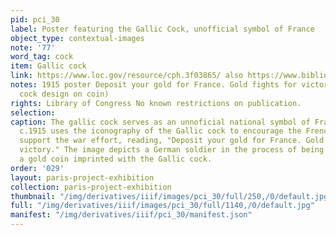 ```yaml
---
pid: pci_30
label: Poster featuring the Gallic Cock, unofficial symbol of France
object_type: contextual-images
note: '77'
word_tag: cock
item: Gallic cock
link: https://www.loc.gov/resource/cph.3f03865/ also https://www.bibliotheques-clermontmetropole.eu/overnia/notice.php?q=id:71883
notes: 1915 poster Deposit your gold for France. Gold fights for victory. (Gallic
  cock design on coin)
rights: Library of Congress No known restrictions on publication.
selection: 
caption: The gallic cock serves as an unnoficial national symbol of France. This poster
  c.1915 uses the iconography of the Gallic cock to encourage the French people to
  support the war effort, reading, "Deposit your gold for France. Gold fights for
  victory." The image depicts a German soldier in the process of being crushed by
  a gold coin imprinted with the Gallic cock.
order: '029'
layout: paris-project-exhibition
collection: paris-project-exhibition
thumbnail: "/img/derivatives/iiif/images/pci_30/full/250,/0/default.jpg"
full: "/img/derivatives/iiif/images/pci_30/full/1140,/0/default.jpg"
manifest: "/img/derivatives/iiif/pci_30/manifest.json"
---
```

